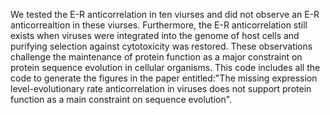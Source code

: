 We tested the E-R anticorrelation in ten viurses and did not observe an E-R anticorrealtion in these viurses. Furthermore, the E-R anticorrelation still exists when viruses were integrated into the genome of host cells and purifying selection against cytotoxicity was restored. These observations challenge the maintenance of protein function as a major constraint on protein sequence evolution in cellular organisms.
This code includes all the code to generate the figures in the paper entitled:"The missing expression level-evolutionary rate anticorrelation in viruses does not support protein function as a main constraint on sequence evolution".
